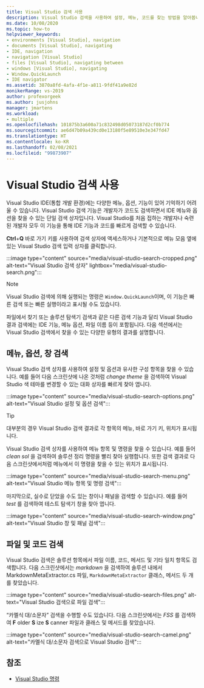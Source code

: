 ```yaml
---
title: Visual Studio 검색 사용
description: Visual Studio 검색을 사용하여 설정, 메뉴, 코드를 찾는 방법을 알아봅니다.
ms.date: 10/08/2020
ms.topic: how-to
helpviewer_keywords:
- environments [Visual Studio], navigation
- documents [Visual Studio], navigating
- IDE, navigation
- navigation [Visual Studio]
- files [Visual Studio], navigating between
- windows [Visual Studio], navigating
- Window.QuickLaunch
- IDE navigator
ms.assetid: 3870a8fd-4afa-4f1e-a811-9fdf41a9e82d
monikerRange: vs-2019
author: profexorgeek
ms.author: jusjohns
manager: jmartens
ms.workload:
- multiple
ms.openlocfilehash: 101875b3a600a71c832498d05073187d2cf0b774
ms.sourcegitcommit: ae6d47b09a439cd0e13180f5e89510e3e347fd47
ms.translationtype: HT
ms.contentlocale: ko-KR
ms.lasthandoff: 02/08/2021
ms.locfileid: "99873907"
---
```

# <a name="use-visual-studio-search"></a>Visual Studio 검색 사용

Visual Studio IDE(통합 개발 환경)에는 다양한 메뉴, 옵션, 기능이 있어 기억하기 어려울 수 있습니다. Visual Studio 검색 기능은 개발자가 코드도 검색하면서 IDE 메뉴와 옵션을 찾을 수 있는 단일 검색 상자입니다. Visual Studio를 처음 접하는 개발자나 숙련된 개발자 모두 이 기능을 통해 IDE 기능과 코드를 빠르게 검색할 수 있습니다.

**Ctrl**+**Q** 바로 가기 키를 사용하여 검색 상자에 액세스하거나 기본적으로 메뉴 모음 옆에 있는 Visual Studio 검색 입력 상자를 클릭합니다.

:::image type="content" source="media/visual-studio-search-cropped.png" alt-text="Visual Studio 검색 상자" lightbox="media/visual-studio-search.png":::

> [!NOTE]
> Visual Studio 검색에 의해 실행되는 명령은 `Window.QuickLaunch`이며, 이 기능은 빠른 검색 또는 빠른 실행이라고 표시될 수도 있습니다.

파일에서 찾기 또는 솔루션 탐색기 검색과 같은 다른 검색 기능과 달리 Visual Studio 결과 검색에는 IDE 기능, 메뉴 옵션, 파일 이름 등이 포함됩니다. 다음 섹션에서는 Visual Studio 검색에서 찾을 수 있는 다양한 유형의 결과를 설명합니다.

## <a name="search-menus-options-and-windows"></a>메뉴, 옵션, 창 검색

Visual Studio 검색 상자를 사용하여 설정 및 옵션과 유사한 구성 항목을 찾을 수 있습니다. 예를 들어 다음 스크린샷에 나온 것처럼 *change theme* 을 검색하여 Visual Studio 색 테마를 변경할 수 있는 대화 상자를 빠르게 찾아 엽니다.

:::image type="content" source="media/visual-studio-search-options.png" alt-text="Visual Studio 설정 및 옵션 검색":::

> [!TIP]
> 대부분의 경우 Visual Studio 검색 결과로 각 항목의 메뉴, 바로 가기 키, 위치가 표시됩니다.

Visual Studio 검색 상자를 사용하여 메뉴 항목 및 명령을 찾을 수 있습니다. 예를 들어 *clean sol* 을 검색하여 솔루션 정리 명령을 빨리 찾아 실행합니다. 또한 검색 결과로 다음 스크린샷에서처럼 메뉴에서 이 명령을 찾을 수 있는 위치가 표시됩니다.

:::image type="content" source="media/visual-studio-search-menu.png" alt-text="Visual Studio 메뉴 항목 및 명령 검색":::

마지막으로, 실수로 닫았을 수도 있는 창이나 패널을 검색할 수 있습니다. 예를 들어 *test* 를 검색하여 테스트 탐색기 창을 찾아 엽니다.

:::image type="content" source="media/visual-studio-search-window.png" alt-text="Visual Studio 창 및 패널 검색":::

## <a name="search-files-and-code"></a>파일 및 코드 검색

Visual Studio 검색은 솔루션 항목에서 파일 이름, 코드, 메서드 및 기타 일치 항목도 검색합니다. 다음 스크린샷에서는 *markdown* 을 검색하여 솔루션 내에서 MarkdownMetaExtractor.cs 파일, `MarkdownMetaExtractor` 클래스, 메서드 두 개를 찾았습니다.

:::image type="content" source="media/visual-studio-search-files.png" alt-text="Visual Studio 검색으로 파일 검색":::

“카멜식 대/소문자” 검색을 수행할 수도 있습니다. 다음 스크린샷에서는 *FSS* 를 검색하여 **F** older **S** ize **S** canner 파일과 클래스 및 메서드를 찾았습니다.

:::image type="content" source="media/visual-studio-search-camel.png" alt-text="카멜식 대/소문자 검색으로 Visual Studio 검색":::

## <a name="see-also"></a>참조

- [Visual Studio 명령](reference/visual-studio-commands.md)